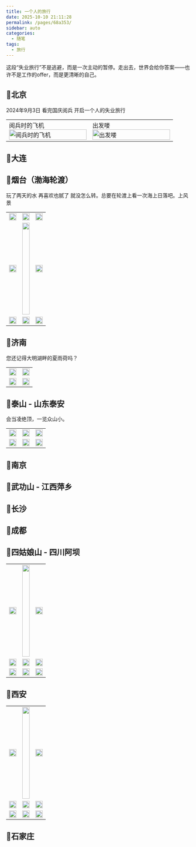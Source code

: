 ```yaml
---
title: 一个人的旅行
date: 2025-10-10 21:11:28
permalink: /pages/68a353/
sidebar: auto
categories:
  - 随笔
tags:
  - 旅行
---
```




这段“失业旅行”不是逃避，而是一次主动的暂停。走出去，世界会给你答案——也许不是工作的offer，而是更清晰的自己。

<!-- more -->



## 📍北京

2024年9月3日 看完国庆阅兵 开启一个人的失业旅行

<table>
  <tr>
    <td style="width: 50%">阅兵时的飞机<img src="https://cdn.jsdelivr.net/gh/Lucky-Ya-Q/picx-images-hosting@master/20251010/IMG_20250903_102418.5xb0rw66su.jpg" alt="阅兵时的飞机" width="100%"></td>
    <td style="width: 50%">出发喽<img src="https://cdn.jsdelivr.net/gh/Lucky-Ya-Q/picx-images-hosting@master/20251010/IMG_20250903_165236.491nupfwme.jpg" alt="出发喽" width="100%"></td>
  </tr>
</table>



## 📍大连



## 📍烟台（渤海轮渡）



玩了两天的水 再喜欢也腻了 就没怎么转。总要在轮渡上看一次海上日落吧。上风景

<table>
  <tr>
    <td><img src="https://cdn.jsdelivr.net/gh/Lucky-Ya-Q/picx-images-hosting@master/20251010/IMG_20250906_141123.mgkwl9u5.jpg" alt="" width="100%"></td>
    <td><img src="https://cdn.jsdelivr.net/gh/Lucky-Ya-Q/picx-images-hosting@master/20251010/IMG_20250906_161633.9ddck0bftp.jpg" alt="" width="100%"></td>
    <td><img src="https://cdn.jsdelivr.net/gh/Lucky-Ya-Q/picx-images-hosting@master/20251010/IMG_20250906_141038.1sffft4mof.jpg" alt="" width="100%"></td>
  </tr>
  <tr>
    <td><img src="https://cdn.jsdelivr.net/gh/Lucky-Ya-Q/picx-images-hosting@master/20251010/IMG_20250906_163451.2dp323z30f.jpg" alt="" width="100%"></td>
    <td><img src="https://cdn.jsdelivr.net/gh/Lucky-Ya-Q/picx-images-hosting@master/20251010/Screenshot_2025-09-06-16-10-48-132_com.autonavi.minimap.8l0h2afcw7.png" alt="" width="100%" height="250px" style="object-fit: contain;"></td>
    <td><img src="https://cdn.jsdelivr.net/gh/Lucky-Ya-Q/picx-images-hosting@master/20251010/IMG_20250906_162131.6wr4534jyf.jpg" alt="" width="100%"></td>
  </tr>
  <tr>
   <td><img src="https://cdn.jsdelivr.net/gh/Lucky-Ya-Q/picx-images-hosting@master/20251010/IMG_20250906_161918.3ns08fh2av.jpg" alt="" width="100%"></td>
    <td><img src="https://cdn.jsdelivr.net/gh/Lucky-Ya-Q/picx-images-hosting@master/20251010/IMG_20250906_180602.8s3oxpgzjj.jpg" alt="" width="100%"></td>
    <td><img src="https://cdn.jsdelivr.net/gh/Lucky-Ya-Q/picx-images-hosting@master/20251010/IMG_20250906_182746.2h8ozts5pz.jpg" alt="" width="100%"></td>
  </tr>
</table>





## 📍济南

您还记得大明湖畔的夏雨荷吗？

<table>
  <tr>
    <td><img src="https://cdn.jsdelivr.net/gh/Lucky-Ya-Q/picx-images-hosting@master/20251010/IMG_20250909_124834.92qiqvqruk.jpg" alt="" width="100%"></td>
    <td><img src="https://cdn.jsdelivr.net/gh/Lucky-Ya-Q/picx-images-hosting@master/20251010/IMG_20250909_131644.eswbso4to.jpg" alt="" width="100%"></td>
  </tr>
  <tr>
    <td><img src="https://cdn.jsdelivr.net/gh/Lucky-Ya-Q/picx-images-hosting@master/20251010/MVIMG_20250909_165243.7lkdp4mn34.jpg" alt="" width="100%"></td>
    <td><img src="https://cdn.jsdelivr.net/gh/Lucky-Ya-Q/picx-images-hosting@master/20251010/MVIMG_20250909_190203.7i0rretkcl.jpg" alt="" width="100%"></td>
  </tr>
</table>



## 📍泰山 - 山东泰安

会当凌绝顶，一览众山小。

<table>
  <tr>
    <td><img src="https://cdn.jsdelivr.net/gh/Lucky-Ya-Q/picx-images-hosting@master/20251011/MVIMG_20250910_220519.8adn99k9mq.jpg" alt="" width="100%"></td>
    <td><img src="https://cdn.jsdelivr.net/gh/Lucky-Ya-Q/picx-images-hosting@master/20251011/IMG_20250911_022747.77dxydofqa.jpg" alt="" width="100%"></td>
    <td><img src="https://cdn.jsdelivr.net/gh/Lucky-Ya-Q/picx-images-hosting@master/20251011/MVIMG_20250911_024811.3k8eausn8v.jpg" alt="" width="100%"></td>
  </tr>
  <tr>
    <td><img src="https://cdn.jsdelivr.net/gh/Lucky-Ya-Q/picx-images-hosting@master/20251011/MVIMG_20250911_051647.2obwveiytt.jpg" alt="" width="100%"></td>
    <td><img src="https://cdn.jsdelivr.net/gh/Lucky-Ya-Q/picx-images-hosting@master/20251011/IMG_20250911_054855.7p3zmyptco.jpg" alt="" width="100%"></td>
    <td><img src="https://cdn.jsdelivr.net/gh/Lucky-Ya-Q/picx-images-hosting@master/20251011/IMG_20250911_055008.eswbwy8c6.jpg" alt="" width="100%"></td>
  </tr>
</table>

## 📍南京



## 📍武功山 - 江西萍乡



## 📍长沙



## 📍成都



## 📍四姑娘山 - 四川阿坝



<table>
  <tr>
    <td><img src="https://cdn.jsdelivr.net/gh/Lucky-Ya-Q/picx-images-hosting@master/20251011/IMG_20250924_104325.462jfjl1o.jpg" alt="" width="100%"></td>
    <td><img src="https://cdn.jsdelivr.net/gh/Lucky-Ya-Q/picx-images-hosting@master/20251011/IMG_20250924_110128.8hgv5d96k2.jpg" alt="" width="100%" height="250px" style="object-fit: contain;"></td>
      <td><img src="https://cdn.jsdelivr.net/gh/Lucky-Ya-Q/picx-images-hosting@master/20251011/IMG_20250924_143402.2ksaycsmcx.jpg" alt="" width="100%"></td>
  </tr>
  <tr>
    <td><img src="https://cdn.jsdelivr.net/gh/Lucky-Ya-Q/picx-images-hosting@master/20251011/IMG_20250924_105335.7zqtgs5p30.jpg" alt="" width="100%"></td>
    <td><img src="https://cdn.jsdelivr.net/gh/Lucky-Ya-Q/picx-images-hosting@master/20251011/IMG_20250924_145419.99tqn3nmvw.jpg" alt="" width="100%"></td>
    <td><img src="https://cdn.jsdelivr.net/gh/Lucky-Ya-Q/picx-images-hosting@master/20251011/IMG_20250924_155555.4n83mf598f.jpg" alt="" width="100%"></td>
  </tr>
  <tr>
    <td><img src="https://cdn.jsdelivr.net/gh/Lucky-Ya-Q/picx-images-hosting@master/20251011/IMG_20250924_154942.6wr45wpzpq.jpg" alt="" width="100%"></td>
    <td><img src="https://cdn.jsdelivr.net/gh/Lucky-Ya-Q/picx-images-hosting@master/20251011/IMG_20250924_160501.70aq3mwoeh.jpg" alt="" width="100%"></td>
    <td><img src="https://cdn.jsdelivr.net/gh/Lucky-Ya-Q/picx-images-hosting@master/20251011/IMG_20250924_145224.8z6wtyoksb.jpg" alt="" width="100%"></td>
  </tr>
</table>



## 📍西安

<table>
  <tr>
    <td><img src="https://cdn.jsdelivr.net/gh/Lucky-Ya-Q/picx-images-hosting@master/20251014/IMG_20250926_132143-(1).2a5h9vs2dr.jpg" alt="" width="100%"></td>
    <td><img src="https://cdn.jsdelivr.net/gh/Lucky-Ya-Q/picx-images-hosting@master/20251014/IMG_20250926_144330-(1).32icrm8o4j.jpg" alt="" width="100%" height="250px" style="object-fit: contain;"></td>
      <td><img src="https://cdn.jsdelivr.net/gh/Lucky-Ya-Q/picx-images-hosting@master/20251014/IMG_20250926_191644-(1)-(1).5fkz8tmhbq.jpg" alt="" width="100%"></td>
  </tr>
  <tr>
    <td><img src="https://cdn.jsdelivr.net/gh/Lucky-Ya-Q/picx-images-hosting@master/20251014/IMG_20250926_150622-(1).8dx9cbuqss.jpg" alt="" width="100%"></td>
    <td><img src="hhttps://cdn.jsdelivr.net/gh/Lucky-Ya-Q/picx-images-hosting@master/20251014/IMG_20250926_141005.szc84nltu.jpg" alt="" width="100%"></td>
    <td><img src="https://cdn.jsdelivr.net/gh/Lucky-Ya-Q/picx-images-hosting@master/20251011/IMG_20250924_155555.4n83mf598f.jpg" alt="" width="100%"></td>
  </tr>
  <tr>
    <td><img src="https://cdn.jsdelivr.net/gh/Lucky-Ya-Q/picx-images-hosting@master/20251011/IMG_20250924_154942.6wr45wpzpq.jpg" alt="" width="100%"></td>
    <td><img src="https://cdn.jsdelivr.net/gh/Lucky-Ya-Q/picx-images-hosting@master/20251014/IMG_20250926_200611-(1).lw4cp1s8v.jpg" alt="" width="100%"></td>
    <td><img src="https://cdn.jsdelivr.net/gh/Lucky-Ya-Q/picx-images-hosting@master/20251014/IMG_20250927_134636-(1).3rbmbmw75y.jpg" alt="" width="100%"></td>
  </tr>
</table>

## 📍石家庄
